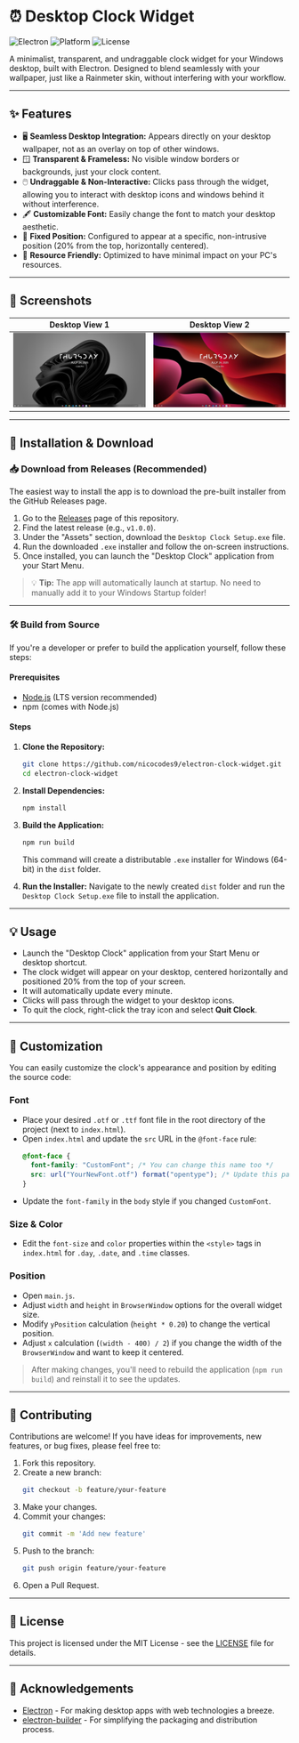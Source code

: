 # ⏰ Desktop Clock Widget

![Electron](https://img.shields.io/badge/Electron-37.2.3-blue?logo=electron) ![Platform](https://img.shields.io/badge/Windows-10%2B-blue?logo=windows) ![License](https://img.shields.io/badge/License-MIT-green?logo=github)

A minimalist, transparent, and undraggable clock widget for your Windows desktop, built with Electron. Designed to blend seamlessly with your wallpaper, just like a Rainmeter skin, without interfering with your workflow.

---

## ✨ Features

- 🖥️ **Seamless Desktop Integration:** Appears directly on your desktop wallpaper, not as an overlay on top of other windows.
- 🪟 **Transparent & Frameless:** No visible window borders or backgrounds, just your clock content.
- 🖱️ **Undraggable & Non-Interactive:** Clicks pass through the widget, allowing you to interact with desktop icons and windows behind it without interference.
- 🖋️ **Customizable Font:** Easily change the font to match your desktop aesthetic.
- 📍 **Fixed Position:** Configured to appear at a specific, non-intrusive position (20% from the top, horizontally centered).
- 🧊 **Resource Friendly:** Optimized to have minimal impact on your PC's resources.

---

## 📸 Screenshots

|              Desktop View 1               |              Desktop View 2               |
| :---------------------------------------: | :---------------------------------------: |
| ![Screenshot 1](screenshots/desktop1.jpg) | ![Screenshot 2](screenshots/desktop2.jpg) |

---

## 🚀 Installation & Download

### 📥 Download from Releases (Recommended)

The easiest way to install the app is to download the pre-built installer from the GitHub Releases page.

1. Go to the [Releases](https://github.com/nicocodes9/electron-clock-widget/releases) page of this repository.
2. Find the latest release (e.g., `v1.0.0`).
3. Under the "Assets" section, download the `Desktop Clock Setup.exe` file.
4. Run the downloaded `.exe` installer and follow the on-screen instructions.
5. Once installed, you can launch the "Desktop Clock" application from your Start Menu.

> 💡 **Tip:** The app will automatically launch at startup. No need to manually add it to your Windows Startup folder!

---

### 🛠️ Build from Source

If you're a developer or prefer to build the application yourself, follow these steps:

#### **Prerequisites**

- [Node.js](https://nodejs.org/) (LTS version recommended)
- npm (comes with Node.js)

#### **Steps**

1. **Clone the Repository:**

   ```sh
   git clone https://github.com/nicocodes9/electron-clock-widget.git
   cd electron-clock-widget
   ```

2. **Install Dependencies:**

   ```sh
   npm install
   ```

3. **Build the Application:**

   ```sh
   npm run build
   ```

   This command will create a distributable `.exe` installer for Windows (64-bit) in the `dist` folder.

4. **Run the Installer:**
   Navigate to the newly created `dist` folder and run the `Desktop Clock Setup.exe` file to install the application.

---

## 💡 Usage

- Launch the "Desktop Clock" application from your Start Menu or desktop shortcut.
- The clock widget will appear on your desktop, centered horizontally and positioned 20% from the top of your screen.
- It will automatically update every minute.
- Clicks will pass through the widget to your desktop icons.
- To quit the clock, right-click the tray icon and select **Quit Clock**.

---

## 🎨 Customization

You can easily customize the clock's appearance and position by editing the source code:

### **Font**

- Place your desired `.otf` or `.ttf` font file in the root directory of the project (next to `index.html`).
- Open `index.html` and update the `src` URL in the `@font-face` rule:
  ```css
  @font-face {
    font-family: "CustomFont"; /* You can change this name too */
    src: url("YourNewFont.otf") format("opentype"); /* Update this path/filename */
  }
  ```
- Update the `font-family` in the `body` style if you changed `CustomFont`.

### **Size & Color**

- Edit the `font-size` and `color` properties within the `<style>` tags in `index.html` for `.day`, `.date`, and `.time` classes.

### **Position**

- Open `main.js`.
- Adjust `width` and `height` in `BrowserWindow` options for the overall widget size.
- Modify `yPosition` calculation (`height * 0.20`) to change the vertical position.
- Adjust `x` calculation (`(width - 400) / 2`) if you change the width of the `BrowserWindow` and want to keep it centered.

> After making changes, you'll need to rebuild the application (`npm run build`) and reinstall it to see the updates.

---

## 🤝 Contributing

Contributions are welcome! If you have ideas for improvements, new features, or bug fixes, please feel free to:

1. Fork this repository.
2. Create a new branch:
   ```sh
   git checkout -b feature/your-feature
   ```
3. Make your changes.
4. Commit your changes:
   ```sh
   git commit -m 'Add new feature'
   ```
5. Push to the branch:
   ```sh
   git push origin feature/your-feature
   ```
6. Open a Pull Request.

---

## 📄 License

This project is licensed under the MIT License - see the [LICENSE](LICENSE) file for details.

---

## 🙏 Acknowledgements

- [Electron](https://www.electronjs.org/) - For making desktop apps with web technologies a breeze.
- [electron-builder](https://www.electron.build/) - For simplifying the packaging and distribution process.
